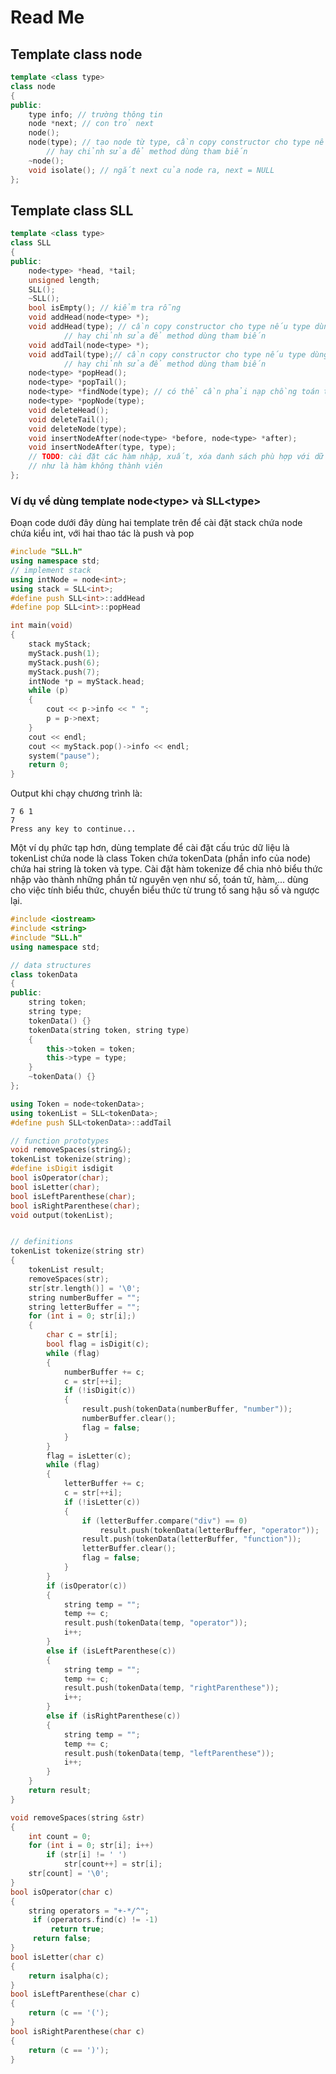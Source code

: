 # Read Me
## Template class node
```cpp
template <class type>
class node
{
public:
	type info; // trường thông tin
	node *next; // con trỏ next
	node();
	node(type); // tạo node từ type, cần copy constructor cho type nếu type dùng bộ nhớ động
		// hay chỉnh sửa để method dùng tham biến
	~node();
	void isolate(); // ngắt next của node ra, next = NULL
};
```
## Template class SLL
```cpp
template <class type>
class SLL
{
public:
	node<type> *head, *tail;
	unsigned length;
	SLL();
	~SLL();
	bool isEmpty(); // kiểm tra rỗng
	void addHead(node<type> *);
	void addHead(type); // cần copy constructor cho type nếu type dùng bộ nhớ động
			// hay chỉnh sửa để method dùng tham biến
	void addTail(node<type> *);
	void addTail(type);// cần copy constructor cho type nếu type dùng bộ nhớ động
			// hay chỉnh sửa để method dùng tham biến
	node<type> *popHead();
	node<type> *popTail();
	node<type> *findNode(type); // có thể cần phải nạp chồng toán tử ==
	node<type> *popNode(type);
	void deleteHead();
	void deleteTail();
	void deleteNode(type);
	void insertNodeAfter(node<type> *before, node<type> *after);
	void insertNodeAfter(type, type);
	// TODO: cài đặt các hàm nhập, xuất, xóa danh sách phù hợp với dữ liệu cần dùng
	// như là hàm không thành viên
};
```
### Ví dụ về dùng template node\<type> và SLL\<type>
Đoạn code dưới đây dùng hai template trên để cài đặt stack chứa node chứa kiểu int, với hai thao tác là push và pop
```cpp
#include "SLL.h"
using namespace std;
// implement stack
using intNode = node<int>;
using stack = SLL<int>;
#define push SLL<int>::addHead
#define pop SLL<int>::popHead

int main(void)
{
	stack myStack;
	myStack.push(1);
	myStack.push(6);
	myStack.push(7);
	intNode *p = myStack.head;
	while (p)
	{
		cout << p->info << " ";
		p = p->next;
	}
	cout << endl;
	cout << myStack.pop()->info << endl;
	system("pause");
	return 0;
}
```

Output khi chạy chương trình là:
```
7 6 1
7
Press any key to continue...
```

Một ví dụ phức tạp hơn, dùng template để cài đặt cấu trúc dữ liệu là tokenList chứa node là class Token chứa tokenData (phần info của node) chứa hai string là token và type. Cài đặt hàm tokenize để chia nhỏ biểu thức nhập vào thành những phần tử nguyên vẹn như số, toán tử, hàm,... dùng cho việc tính biểu thức, chuyển biểu thức từ trung tố sang hậu số và ngược lại. 
```cpp
#include <iostream>
#include <string>
#include "SLL.h"
using namespace std;

// data structures
class tokenData
{
public:
	string token;
	string type;
	tokenData() {}
	tokenData(string token, string type)
	{
		this->token = token;
		this->type = type;
	}
	~tokenData() {}
};

using Token = node<tokenData>;
using tokenList = SLL<tokenData>;
#define push SLL<tokenData>::addTail

// function prototypes
void removeSpaces(string&);
tokenList tokenize(string);
#define isDigit isdigit
bool isOperator(char);
bool isLetter(char);
bool isLeftParenthese(char);
bool isRightParenthese(char);
void output(tokenList);


// definitions
tokenList tokenize(string str)
{
	tokenList result;
	removeSpaces(str);
	str[str.length()] = '\0';
	string numberBuffer = "";
	string letterBuffer = "";
	for (int i = 0; str[i];)
	{
		char c = str[i];
		bool flag = isDigit(c);
		while (flag)
		{
			numberBuffer += c;
			c = str[++i];
			if (!isDigit(c))
			{
				result.push(tokenData(numberBuffer, "number"));
				numberBuffer.clear();
				flag = false;
			}
		}
		flag = isLetter(c);
		while (flag)
		{
			letterBuffer += c;
			c = str[++i];
			if (!isLetter(c))
			{
				if (letterBuffer.compare("div") == 0)
					result.push(tokenData(letterBuffer, "operator"));
				result.push(tokenData(letterBuffer, "function"));
				letterBuffer.clear();
				flag = false;
			}
		}
		if (isOperator(c))
		{
			string temp = "";
			temp += c;
			result.push(tokenData(temp, "operator"));
			i++;
		}
		else if (isLeftParenthese(c))
		{
			string temp = "";
			temp += c;
			result.push(tokenData(temp, "rightParenthese"));
			i++;
		}
		else if (isRightParenthese(c))
		{
			string temp = "";
			temp += c;
			result.push(tokenData(temp, "leftParenthese"));
			i++;
		}
	}
	return result;
}

void removeSpaces(string &str)
{
	int count = 0;
	for (int i = 0; str[i]; i++)
		if (str[i] != ' ')
			str[count++] = str[i];
	str[count] = '\0';
}
bool isOperator(char c)
{
	string operators = "+-*/^";
	 if (operators.find(c) != -1)
		 return true;
	 return false;
}
bool isLetter(char c)
{
	return isalpha(c);
}
bool isLeftParenthese(char c)
{
	return (c == '(');
}
bool isRightParenthese(char c)
{
	return (c == ')');
}
```

